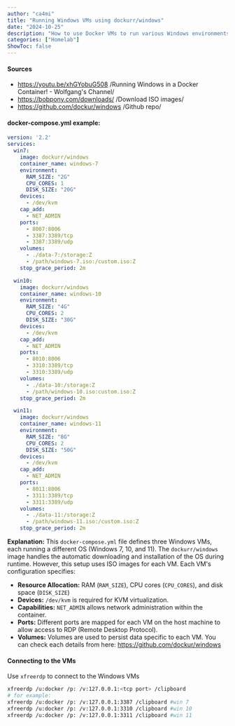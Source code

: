 ```yaml
---
author: "ca4mi"
title: "Running Windows VMs using dockurr/windows"
date: "2024-10-25"
description: "How to use Docker VMs to run various Windows environments within a Linux-based OS, like Fedora. Sometimes need to access to different Windows versions (7, 10, 11) for testing or other office/work related purposes. Manually installing and managing these versions can be cumbersome. This solution leverages podman with podman-compose and the `dockurr/windows` image to streamline the process."
categories: ["Homelab"]
ShowToc: false
---
```


#### Sources
* https://youtu.be/xhGYobuG508 /Running Windows in a Docker Container! - Wolfgang's Channel/
* https://bobpony.com/downloads/ /Download ISO images/
* https://github.com/dockur/windows /Github repo/

#### docker-compose.yml example:

```yaml
version: '2.2' 
services:
  win7:
    image: dockurr/windows
    container_name: windows-7
    environment:
      RAM_SIZE: "2G"
      CPU_CORES: 1
      DISK_SIZE: "20G"
    devices:
      - /dev/kvm
    cap_add:
      - NET_ADMIN
    ports:
      - 8007:8006
      - 3387:3389/tcp
      - 3387:3389/udp
    volumes:
      - ./data-7:/storage:Z
      - /path/windows-7.iso:/custom.iso:Z
    stop_grace_period: 2m

  win10:
    image: dockurr/windows
    container_name: windows-10
    environment:
      RAM_SIZE: "4G"
      CPU_CORES: 2
      DISK_SIZE: "30G"
    devices:
      - /dev/kvm
    cap_add:
      - NET_ADMIN
    ports:
      - 8010:8006
      - 3310:3389/tcp
      - 3310:3389/udp
    volumes:
      - ./data-10:/storage:Z
      - /path/windows-10.iso:custom.iso:Z
    stop_grace_period: 2m

  win11:
    image: dockurr/windows
    container_name: windows-11
    environment:
      RAM_SIZE: "8G"
      CPU_CORES: 2
      DISK_SIZE: "50G"
    devices:
      - /dev/kvm
    cap_add:
      - NET_ADMIN
    ports:
      - 8011:8006
      - 3311:3389/tcp
      - 3311:3389/udp
    volumes:
      - ./data-11:/storage:Z
      - /path/windows-11.iso:/custom.iso:Z
    stop_grace_period: 2m  
```

**Explanation:**
This `docker-compose.yml` file defines three Windows VMs, each running a different OS (Windows 7, 10, and 11). The `dockurr/windows` image handles the automatic downloading and installation of the OS during runtime. However, this setup uses ISO images for each VM. Each VM's configuration specifies:

* **Resource Allocation:** RAM (`RAM_SIZE`), CPU cores (`CPU_CORES`), and disk space (`DISK_SIZE`)
* **Devices:** `/dev/kvm` is required for KVM virtualization.
* **Capabilities:**  `NET_ADMIN` allows network administration within the container.
* **Ports:** Different ports are mapped for each VM on the host machine to allow access to RDP (Remote Desktop Protocol). 
* **Volumes:** Volumes are used to persist data specific to each VM.
You can check each details from here: https://github.com/dockur/windows

#### Connecting to the VMs
Use `xfreerdp` to connect to the Windows VMs

```bash
xfreerdp /u:docker /p: /v:127.0.0.1:<tcp port> /clipboard
# for example:
xfreerdp /u:docker /p: /v:127.0.0.1:3387 /clipboard #win 7
xfreerdp /u:docker /p: /v:127.0.0.1:3310 /clipboard #win 10
xfreerdp /u:docker /p: /v:127.0.0.1:3311 /clipboard #win 11
```